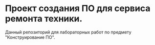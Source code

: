 # Проект создания ПО для сервиса ремонта техники.

Данный репозиторий для лабораторных работ по предмету "Конструирование ПО".
